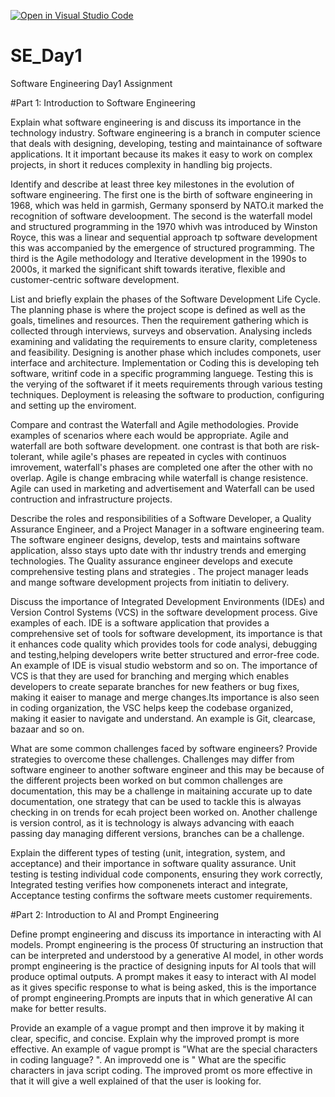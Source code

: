 [![Open in Visual Studio Code](https://classroom.github.com/assets/open-in-vscode-2e0aaae1b6195c2367325f4f02e2d04e9abb55f0b24a779b69b11b9e10269abc.svg)](https://classroom.github.com/online_ide?assignment_repo_id=15629706&assignment_repo_type=AssignmentRepo)
# SE_Day1
Software Engineering Day1 Assignment

#Part 1: Introduction to Software Engineering

Explain what software engineering is and discuss its importance in the technology industry.
Software engineering is a branch in computer science that deals with designing, developing, testing and maintainance of software applications. It it important because its makes it easy to work on complex projects, in short it reduces complexity in handling big projects.


Identify and describe at least three key milestones in the evolution of software engineering.
The first one is the birth of software engineering in 1968, which was held in garmish, Germany sponserd by NATO.it marked the recognition of software develoopment. The second is the waterfall model and structured programming in the 1970 whivh was introduced by Winston Royce, this was a linear and sequential approach tp software development this was accompanied by the emergence of structured programming. The third is the Agile methodology and Iterative development in the 1990s to 2000s, it marked the significant shift towards iterative, flexible and customer-centric software development.


List and briefly explain the phases of the Software Development Life Cycle.
The planning phase is where the project scope is defined as well as the goals, timelines and resources.
Then the requirement gathering which is collected through interviews, surveys and observation.
Analysing incleds examining and validating the requirements to ensure clarity, completeness and feasibility.
Designing is another phase which includes componets, user interface and architecture.
Implementation or Coding this is developing teh software, writinf code in a specific programming languege.
Testing this is the verying of the softwaret if it meets requirements through various testing techniques.
Deployment  is releasing the software to production, configuring and setting up the enviroment.


Compare and contrast the Waterfall and Agile methodologies. Provide examples of scenarios where each would be appropriate.
Agile and waterfall are both software development. one contrast is that both are risk-tolerant, while agile's phases are repeated in cycles with continuos imrovement, waterfall's phases are completed one after the other with no overlap. Agile is change embracing while waterfall is change resistence. Agile can used in marketing and advertisement and Waterfall can be used contruction and infrastructure projects.


Describe the roles and responsibilities of a Software Developer, a Quality Assurance Engineer, and a Project Manager in a software engineering team.
The software engineer designs, develop, tests and maintains software application, alsso stays upto date with thr industry trends and emerging technologies.
The Quality assurance engineer develops and execute comprehensive testing plans and strategies .
 The project manager leads and mange software development projects from initiatin to delivery.



Discuss the importance of Integrated Development Environments (IDEs) and Version Control Systems (VCS) in the software development process. Give examples of each.
IDE is a software application that provides a comprehensive set of tools for software development, its importance is that it enhances code quality which provides tools for code analysi, debugging and testing,helping developers write better structured and error-free code. An example of IDE is visual studio webstorm and so on.
The importance of VCS is that they are used for branching and merging which enables developers to create separate branches for new feathers or bug fixes, making it eaiser to manage and merge changes.Its importance is also seen in coding organization, the VSC helps keep the codebase organized, making it easier to navigate and understand. An example is Git, clearcase, bazaar and so on.


What are some common challenges faced by software engineers? Provide strategies to overcome these challenges.
Challenges may differ from software engineer to another software engineer and this may be because of the different projects been worked on but common challenges are documentation, this may be a challenge in maitaining accurate up to date documentation, one strategy that can be used to tackle this is alwayas checking in on trends for ecah project been worked on. Another challenge is version control, as it is technology is always advancing with eaach passing day managing different versions, branches can be a challenge. 


Explain the different types of testing (unit, integration, system, and acceptance) and their importance in software quality assurance.
Unit testing is testing individual code components, ensuring they work correctly, Integrated testing verifies how componenets interact and integrate, Acceptance testing confirms the software meets customer requirements.


#Part 2: Introduction to AI and Prompt Engineering


Define prompt engineering and discuss its importance in interacting with AI models.
Prompt engineering is the process 0f structuring an instruction that can be interpreted and understood by a generative AI model, in other words prompt engineering is the practice of designing inputs for AI tools that will produce optimal outputs. A prompt makes it easy to interact with AI model as it gives specific response to what is being asked, this is the importance of prompt engineering.Prompts are inputs that in which generative AI can make for better results.


Provide an example of a vague prompt and then improve it by making it clear, specific, and concise. Explain why the improved prompt is more effective.
An example of vague prompt is "What are the special characters in coding language? ". An improvedd one is " What are the specific characters in java script coding. The improved promt os more effective in that it will give a well explained of that the user is looking for.
